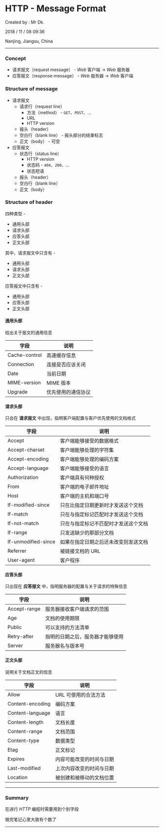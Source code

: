 # HTTP - Message Format

Created by : Mr Dk.

2018 / 11 / 08 09:36

Nanjing, Jiangsu, China

---

### Concept

* 请求报文（request message） - _Web_ 客户端 &rarr; _Web_ 服务器
* 应答报文（response message） - _Web_ 服务器 &rarr; _Web_ 客户端

### Structure of message

* 请求报文
  * 请求行（request line）
    * 方法（method） - `GET`、`POST`、...
    * URL
    * HTTP version
  * 报头（header）
  * 空白行（blank line） - 报头部分的结束标志
  * 正文（body） - 可空
* 应答报文
  * 状态行（status line）
    * HTTP version
    * 状态码 - `404`、`200`、...
    * 状态短语
  * 报头（header）
  * 空白行（blank line）
  * 正文（body）

### Structure of header

四种类型 - 

* 通用头部
* 请求头部
* 应答头部
* 正文头部

其中，请求报文中只含有 - 

* 通用头部
* 请求头部
* 正文头部

应答报文中只含有 - 

* 通用头部
* 应答头部
* 正文头部

#### 通用头部

给出关于报文的通用信息

| 字段          | 说明               |
| ------------- | ------------------ |
| Cache-control | 高速缓存信息       |
| Connection    | 连接是否应该关闭   |
| Date          | 当前日期           |
| MIME-version  | MIME 版本          |
| Upgrade       | 优先使用的通信协议 |

#### 请求头部

只会在 __请求报文__ 中出现，指明客户端配置与客户优先使用的文档格式

| 字段                | 说明                                 |
| ------------------- | ------------------------------------ |
| Accept              | 客户端能够接受的数据格式             |
| Accept-charset      | 客户端能够处理的字符集               |
| Accept-encoding     | 客户端能够处理的编码方案             |
| Accept-language     | 客户端能够接受的语言                 |
| Authorization       | 客户端具有何种授权                   |
| From                | 客户端的电子邮件地址                 |
| Host                | 客户端的主机和端口号                 |
| If-modified-since   | 只在比指定日期更新时才发送这个文档   |
| If-match            | 只在与指定标记匹配时才发送这个文档   |
| If-not-match        | 只在与指定标记不匹配时才发送这个文档 |
| If-range            | 只发送缺少的那部分文档               |
| If-unmodified-since | 如果在指定日期之后还未改变则发送文档 |
| Referrer            | 被链接文档的 URL                     |
| User-agent          | 客户程序                             |

#### 应答头部

只出现在 __应答报文__ 中，指明服务器的配置与关于请求的特殊信息

| 字段         | 说明                             |
| ------------ | -------------------------------- |
| Accept-range | 服务器接收客户端请求的范围       |
| Age          | 文档的使用期限                   |
| Public       | 可以支持的方法清单               |
| Retry-after  | 指明的日期之后，服务器才能够使用 |
| Server       | 服务器名与版本号                 |

#### 正文头部

说明关于文档正文的信息

| 字段             | 说明                     |
| ---------------- | ------------------------ |
| Allow            | URL 可使用的合法方法     |
| Content-encoding | 编码方案                 |
| Content-language | 语言                     |
| Content-length   | 文档长度                 |
| Content-range    | 文档范围                 |
| Content-type     | 数据类型                 |
| Etag             | 正文标记                 |
| Expires          | 内容可能改变的时间与日期 |
| Last-modified    | 上次内容改变的时间与日期 |
| Location         | 被创建和被移动的文档位置 |

---

### Summary

在进行 _HTTP_ 编程时需要用到个别字段

做完笔记心里大致有个数了

---


